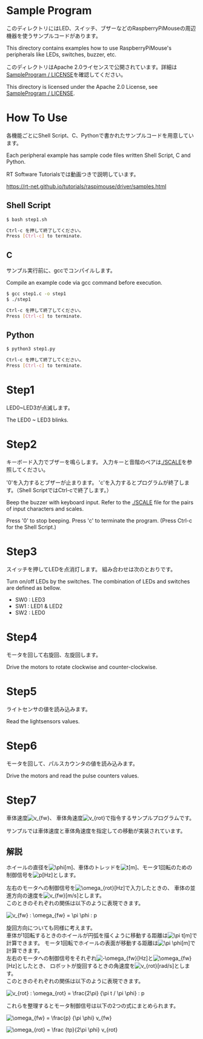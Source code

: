 # Sample Program

このディレクトリにはLED、スイッチ、ブザーなどのRaspberryPiMouseの周辺機器を使うサンプルコードがあります。

This directory contains examples how to use RaspberryPiMouse's peripherals like LEDs, switches, buzzer, etc.

このディレクトリはApache 2.0ライセンスで公開されています。詳細は[SampleProgram / LICENSE](./LICENSE)を確認してください。

This directory is licensed under the Apache 2.0 License, see [SampleProgram / LICENSE](./LICENSE).


# How To Use

各機能ごとにShell Script、C、Pythonで書かれたサンプルコードを用意しています。

Each peripheral example has sample code files written Shell Script, C and Python.

RT Software Tutorialsでは動画つきで説明しています。

https://rt-net.github.io/tutorials/raspimouse/driver/samples.html

## Shell Script

```sh
$ bash step1.sh

Ctrl-c を押して終了してください。
Press [Ctrl-c] to terminate.
```

## C

サンプル実行前に、gccでコンパイルします。

Compile an example code via gcc command before execution.

```sh
$ gcc step1.c -o step1
$ ./step1

Ctrl-c を押して終了してください。
Press [Ctrl-c] to terminate.
```

## Python

```sh
$ python3 step1.py

Ctrl-c を押して終了してください。
Press [Ctrl-c] to terminate.
```

# Step1

LED0~LED3が点滅します。

The LED0 ~ LED3 blinks.

# Step2

キーボード入力でブザーを鳴らします。
入力キーと音階のペアは[./SCALE](./SCALE)を参照してください。

'0'を入力するとブザーが止まります。
'c'を入力するとプログラムが終了します。（Shell ScriptではCtrl-cで終了します。）

Beep the buzzer with keyboard input. 
Refer to the [./SCALE](./SCALE) file for the pairs of input characters and scales.

Press '0' to stop beeping.
Press 'c' to terminate the program. (Press Ctrl-c for the Shell Script.)

# Step3

スイッチを押してLEDを点消灯します。
組み合わせは次のとおりです。

Turn on/off LEDs by the switches.
The combination of LEDs and switches are defined as bellow.

- SW0 : LED3
- SW1 : LED1 & LED2
- SW2 : LED0

# Step4

モータを回して右旋回、左旋回します。

Drive the motors to rotate clockwise and counter-clockwise.

# Step5

ライトセンサの値を読み込みます。

Read the lightsensors values.

# Step6

モータを回して、パルスカウンタの値を読み込みます。

Drive the motors and read the pulse counters values.

# Step7

車体速度![v_{fw}](https://render.githubusercontent.com/render/math?math=%5Cdisplaystyle+v_%7Bfw%7D)、
車体角速度![v_{rot}](https://render.githubusercontent.com/render/math?math=%5Cdisplaystyle+v_%7Brot%7D)で指令するサンプルプログラムです。

サンプルでは車体速度と車体角速度を指定しての移動が実装されています。

## 解説

ホイールの直径を![\phi](https://render.githubusercontent.com/render/math?math=%5Cdisplaystyle+%5Cphi)[m]、車体のトレッドを![t](https://render.githubusercontent.com/render/math?math=%5Cdisplaystyle+t)[m]、モータ1回転のための制御信号を![p](https://render.githubusercontent.com/render/math?math=%5Cdisplaystyle+p)[Hz]とします。

左右のモータへの制御信号を![\omega_{rot}](https://render.githubusercontent.com/render/math?math=%5Cdisplaystyle+%5Comega_%7Brot%7D)[Hz]で入力したときの、
車体の並進方向の速度を![v_{fw}](https://render.githubusercontent.com/render/math?math=%5Cdisplaystyle+v_%7Bfw%7D)[m/s]とします。  
このときのそれぞれの関係は以下のように表現できます。

![v_{fw} : \omega_{fw} = \pi \phi  : p](https://render.githubusercontent.com/render/math?math=%5Clarge+%5Cdisplaystyle+v_%7Bfw%7D+%3A+%5Comega_%7Bfw%7D+%3D+%5Cpi+%5Cphi++%3A+p)

旋回方向についても同様に考えます。  
車体が1回転するときのホイールが円弧を描くように移動する距離は![\pi t](https://render.githubusercontent.com/render/math?math=%5Cdisplaystyle+%5Cpi+t)[m]で計算できます。
モータ1回転でホイールの表面が移動する距離は![\pi \phi](https://render.githubusercontent.com/render/math?math=%5Cdisplaystyle+%5Cpi+%5Cphi)[m]で計算できます。  
左右のモータへの制御信号をそれぞれ![-\omega_{fw}](https://render.githubusercontent.com/render/math?math=%5Cdisplaystyle+-%5Comega_%7Bfw%7D)[Hz]と![\omega_{fw}](https://render.githubusercontent.com/render/math?math=%5Cdisplaystyle+%5Comega_%7Bfw%7D)[Hz]としたとき、
ロボットが旋回するときの角速度を![v_{rot}](https://render.githubusercontent.com/render/math?math=%5Cdisplaystyle+v_%7Brot%7D)[rad/s]とします。  
このときのそれぞれの関係は以下のように表現できます。

![v_{rot} : \omega_{rot} = \frac{2\pi} {\pi t / \pi \phi}  : p](https://render.githubusercontent.com/render/math?math=%5Clarge+%5Cdisplaystyle+v_%7Brot%7D+%3A+%5Comega_%7Brot%7D+%3D+%5Cfrac%7B2%5Cpi%7D+%7B%5Cpi+t+%2F+%5Cpi+%5Cphi%7D++%3A+p)

これらを整理するとモータ制御信号は以下の2つの式にまとめられます。

![\omega_{fw} = \frac{p} {\pi \phi} v_{fw} ](https://render.githubusercontent.com/render/math?math=%5Cdisplaystyle+%5Comega_%7Bfw%7D+%3D+%5Cfrac%7Bp%7D+%7B%5Cpi+%5Cphi%7D+v_%7Bfw%7D+)

![\omega_{rot} = \frac {tp}{2\pi \phi} v_{rot}](https://render.githubusercontent.com/render/math?math=%5Cdisplaystyle+%5Comega_%7Brot%7D+%3D+%5Cfrac+%7Btp%7D%7B2%5Cpi+%5Cphi%7D+v_%7Brot%7D)
